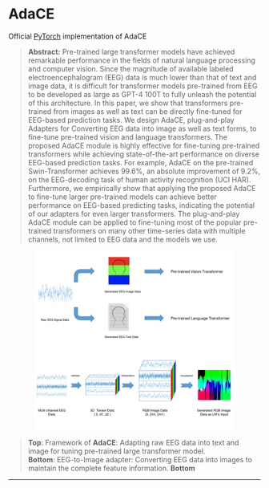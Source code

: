 # AdaCE
Official [PyTorch](https://pytorch.org/) implementation of  AdaCE
> **Abstract:** Pre-trained large transformer models have achieved remarkable performance in the fields of natural language processing and computer vision. Since the magnitude of available labeled electroencephalogram (EEG) data is much lower than that of text and image data, it is difficult for transformer models pre-trained from EEG to be developed as large as GPT-4 100T to fully unleash the potential of this architecture. In this paper, we show that transformers pre-trained from images as well as text can be directly fine-tuned for EEG-based prediction tasks. We design AdaCE, plug-and-play Adapters for Converting EEG data into image as well as text forms, to fine-tune pre-trained vision and language transformers. The proposed AdaCE module is highly effective for fine-tuning pre-trained transformers while achieving state-of-the-art performance on diverse EEG-based prediction tasks. For example, AdaCE on the pre-trained Swin-Transformer achieves 99.6%, an absolute improvement of 9.2%, on the EEG-decoding task of human activity recognition (UCI HAR). Furthermore, we empirically show that applying the proposed AdaCE to fine-tune larger pre-trained models can achieve better performance on EEG-based predicting tasks, indicating the potential of our adapters for even larger transformers. The plug-and-play AdaCE module can be applied to fine-tuning most of the popular pre-trained transformers on many other time-series data with multiple channels, not limited to EEG data and the models we use. 

<div align="center">
  <img src="44.png" width="400px" />
</div>
<div align="center">
  <img src="53.png" width="400px" />
</div>

> **Top**: Framework of **AdaCE**: Adapting raw EEG data into text and image for tuning pre-trained large transformer model.<br>
> **Bottom**: EEG-to-Image adapter: Converting EEG data into images to maintain the complete feature information.
> **Bottom**

------

